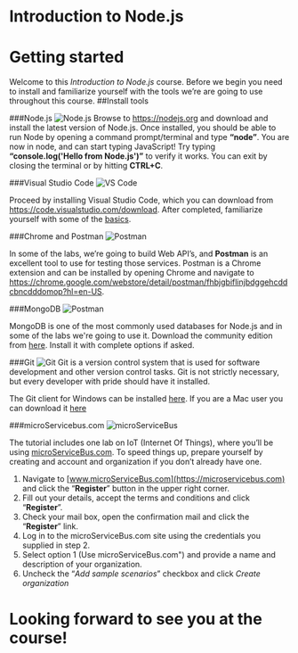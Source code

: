 # Introduction to Node.js
# Getting started
Welcome to this *Introduction to Node.js* course. Before we begin you need to install and familiarize yourself with the tools we’re are going to use throughout this course.
##Install tools

###Node.js <img src="https://microservicebus.blob.core.windows.net/sample/nodejs-256.png" alt="Node.js"/>
Browse to https://nodejs.org and download and install the latest version of Node.js. Once installed, you should be able to run Node by opening a command prompt/terminal and type **“node”**. You are now in node, and can start typing JavaScript! Try typing **“console.log('Hello from Node.js')”** to verify it works. You can exit by closing the terminal or by hitting **CTRL+C**.

###Visual Studio Code <img src="https://microservicebus.blob.core.windows.net/sample/svcode.png" alt="VS Code"/>

Proceed by installing Visual Studio Code, which you can download from https://code.visualstudio.com/download. 
After completed, familiarize yourself with some of the [basics](https://code.visualstudio.com/docs/editor/codebasics).

###Chrome and Postman <img src="https://microservicebus.blob.core.windows.net/sample/postman.png" alt="Postman"/>

In some of the labs, we’re going to build Web API’s, and **Postman** is an excellent tool to use for testing those services. Postman is a Chrome extension and can be installed by opening Chrome and navigate to https://chrome.google.com/webstore/detail/postman/fhbjgbiflinjbdggehcddcbncdddomop?hl=en-US.

###MongoDB <img src="https://microservicebus.blob.core.windows.net/sample/mongo.png" alt="Postman"/>

MongoDB is one of the most commonly used databases for Node.js and in some of the labs we're going to use it. Download the community edition from [here](https://www.mongodb.com/download-center?jmp=docs&_ga=1.150965301.2000935923.1474745557#community]). Install it with complete options if asked.

###Git <img src="https://microservicebus.blob.core.windows.net/sample/git.png" alt="Git"/>
Git is a version control system that is used for software development and other version control tasks. Git is not strictly necessary, but every developer with pride should have it installed. 

The Git client for Windows can be installed [here]( https://git-scm.com/download/win). If you are a Mac user you can download it [here]( https://git-scm.com/download/mac)

###microServicebus.com <img src="https://microservicebus.blob.core.windows.net/sample/msb.png" alt="microServiceBus"/>

The tutorial includes one lab on IoT (Internet Of Things), where you’ll be using [microServiceBus.com]( https://microServiceBus.com). To speed things up, prepare yourself by creating and account and organization if you don’t already have one.

1. Navigate to [www.microServiceBus.com](https://microservicebus.com) and click the “**Register**” button in the upper right corner. 
2. Fill out your details, accept the terms and conditions and click “**Register**”. 
3. Check your mail box, open the confirmation mail and click the “**Register**” link. 
4. Log in to the microServiceBus.com site using the credentials you supplied in step 2. 
5. Select option 1 (Use microServiceBus.com") and provide a name and description of your organization. 
6. Uncheck the “*Add sample scenarios*” checkbox and click *Create organization*

#
# Looking forward to see you at the course!

